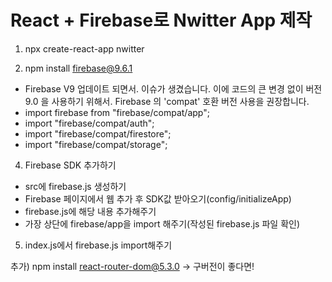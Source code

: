 # React + Firebase로 Nwitter App 제작

1. npx create-react-app nwitter

2. npm install firebase@9.6.1
 - Firebase V9 업데이트 되면서. 이슈가 생겼습니다. 이에 코드의 큰 변경 없이 버전 9.0 을 사용하기 위해서. Firebase 의 'compat' 호환 버전 사용을 권장합니다.
 - import firebase from "firebase/compat/app";
 - import "firebase/compat/auth";
 - import "firebase/compat/firestore";
 - import "firebase/compat/storage";
 
4. Firebase SDK 추가하기
 - src에 firebase.js 생성하기
 - Firebase 페이지에서 웹 추가 후 SDK값 받아오기(config/initializeApp)
 - firebase.js에 해당 내용 추가해주기
 - 가장 상단에 firebase/app을 import 해주기(작성된 firebase.js 파일 확인)

5. index.js에서 firebase.js import해주기

추가) npm install react-router-dom@5.3.0 -> 구버전이 좋다면!